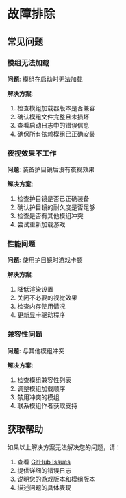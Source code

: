 # 故障排除

## 常见问题

### 模组无法加载

**问题**: 模组在启动时无法加载

**解决方案**:
1. 检查模组加载器版本是否兼容
2. 确认模组文件完整且未损坏
3. 查看启动日志中的错误信息
4. 确保所有依赖模组已正确安装

### 夜视效果不工作

**问题**: 装备护目镜后没有夜视效果

**解决方案**:
1. 检查护目镜是否已正确装备
2. 确认护目镜的耐久度是否足够
3. 检查是否有其他模组冲突
4. 尝试重新加载游戏

### 性能问题

**问题**: 使用护目镜时游戏卡顿

**解决方案**:
1. 降低渲染设置
2. 关闭不必要的视觉效果
3. 检查内存使用情况
4. 更新显卡驱动程序

### 兼容性问题

**问题**: 与其他模组冲突

**解决方案**:
1. 检查模组兼容性列表
2. 调整模组加载顺序
3. 禁用冲突的模组
4. 联系模组作者获取支持

## 获取帮助

如果以上解决方案无法解决您的问题，请：

1. 查看 [GitHub Issues](https://github.com/CalypsoNebula/CalypsosNightVisionGoggles/issues)
2. 提供详细的错误日志
3. 说明您的游戏版本和模组版本
4. 描述问题的具体表现
